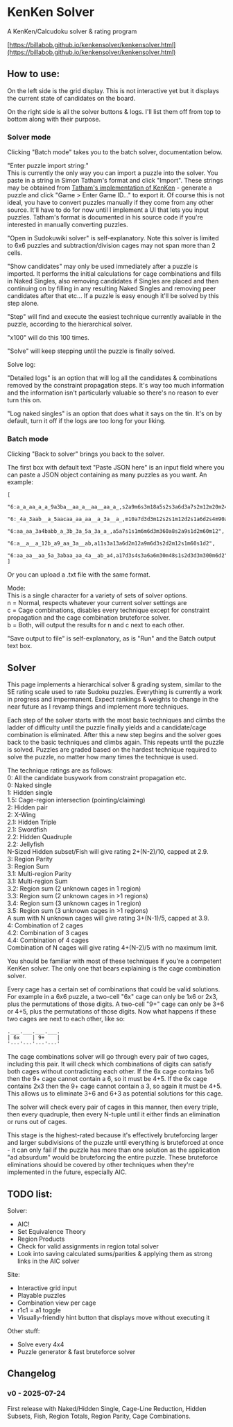# KenKen Solver
A KenKen/Calcudoku solver & rating program

[https://billabob.github.io/kenkensolver/kenkensolver.html](https://billabob.github.io/kenkensolver/kenkensolver.html)

## How to use:

On the left side is the grid display. This is not interactive yet but it displays the current state of candidates on the board.

On the right side is all the solver buttons & logs. I'll list them off from top to bottom along with their purpose.

### Solver mode

Clicking "Batch mode" takes you to the batch solver, documentation below.

"Enter puzzle import string:"<br>
This is currently the only way you can import a puzzle into the solver. You paste in a string in Simon Tatham's format and click "Import". These strings may be obtained from [Tatham's implementation of KenKen](https://www.chiark.greenend.org.uk/~sgtatham/puzzles/js/keen.html) - generate a puzzle and click "Game > Enter Game ID..." to export it. Of course this is not ideal, you have to convert puzzles manually if they come from any other source. It'll have to do for now until I implement a UI that lets you input puzzles. Tatham's format is documented in his source code if you're interested in manually converting puzzles.

"Open in Sudokuwiki solver" is self-explanatory. Note this solver is limited to 6x6 puzzles and subtraction/division cages may not span more than 2 cells.

"Show candidates" may only be used immediately after a puzzle is imported. It performs the initial calculations for cage combinations and fills in Naked Singles, also removing candidates if Singles are placed and then continuing on by filling in any resulting Naked Singles and removing peer candidates after that etc... If a puzzle is easy enough it'll be solved by this step alone.

"Step" will find and execute the easiest technique currently available in the puzzle, according to the hierarchical solver.

"x100" will do this 100 times.

"Solve" will keep stepping until the puzzle is finally solved.

Solve log:

"Detailed logs" is an option that will log all the candidates & combinations removed by the constraint propagation steps. It's way too much information and the information isn't particularly valuable so there's no reason to ever turn this on.

"Log naked singles" is an option that does what it says on the tin. It's on by default, turn it off if the logs are too long for your liking.

### Batch mode

Clicking "Back to solver" brings you back to the solver.

The first box with default text "Paste JSON here" is an input field where you can paste a JSON object containing as many puzzles as you want. An example:<br>
```
[
    "6:a_a_aa_a_a_9a3ba__aa_a__aa__aa_a_,s2a9m6s3m18a5s2s3a6d3a7s2m12m20m24d2",
    "6:_4a_3aab__a_5aacaa_aa_aa__a_3a__a_,m10a7d3d3m12s2s1m12d2s1a6d2s4m90a13a5",
    "6:aa_aa_3a4babb_a_3b_3a_5a_3a_a_,a5a7s1s1m6m6d3m360a8s2a9s1d2m60m12",
    "6:a__a__a_12b_a9_aa_3a__ab,a11s3a13a6d2m12a9m6d3s2d2m12s1m60s1d2",
    "6:aa_aa__aa_5a_3abaa_aa_4a__ab_a4,a17d3s4s3a6a6m30m48s1s2d3d3m300m6d2"
]
```

Or you can upload a .txt file with the same format.

Mode:<br>
This is a single character for a variety of sets of solver options.<br>
n = Normal, respects whatever your current solver settings are<br>
c = Cage combinations, disables every technique except for constraint propagation and the cage combination bruteforce solver.<br>
b = Both, will output the results for n and c next to each other.

"Save output to file" is self-explanatory, as is "Run" and the Batch output text box.

## Solver

This page implements a hierarchical solver & grading system, similar to the SE rating scale used to rate Sudoku puzzles. Everything is currently a work in progress and impermanent. Expect rankings & weights to change in the near future as I revamp things and implement more techniques.

Each step of the solver starts with the most basic techniques and climbs the ladder of difficulty until the puzzle finally yields and a candidate/cage combination is eliminated. After this a new step begins and the solver goes back to the basic techniques and climbs again. This repeats until the puzzle is solved. Puzzles are graded based on the hardest technique required to solve the puzzle, no matter how many times the technique is used.

The technique ratings are as follows:<br>
0:   All the candidate busywork from constraint propagation etc.<br>
0:   Naked single<br>
1:   Hidden single<br>
1.5: Cage-region intersection (pointing/claiming)<br>
2:   Hidden pair<br>
2:   X-Wing<br>
2.1: Hidden Triple<br>
2.1: Swordfish<br>
2.2: Hidden Quadruple<br>
2.2: Jellyfish<br>
N-Sized Hidden subset/Fish will give rating 2+(N-2)/10, capped at 2.9.<br>
3:   Region Parity<br>
3:   Region Sum<br>
3.1: Multi-region Parity<br>
3.1: Multi-region Sum<br>
3.2: Region sum (2 unknown cages in 1 region)<br>
3.3: Region sum (2 unknown cages in >1 regions)<br>
3.4: Region sum (3 unknown cages in 1 region)<br>
3.5: Region sum (3 unknown cages in >1 regions)<br>
A sum with N unknown cages will give rating 3+(N-1)/5, capped at 3.9.<br>
4:   Combination of 2 cages<br>
4.2: Combination of 3 cages<br>
4.4: Combination of 4 cages<br>
Combination of N cages will give rating 4+(N-2)/5 with no maximum limit.

You should be familiar with most of these techniques if you're a competent KenKen solver. The only one that bears explaining is the cage combination solver.

Every cage has a certain set of combinations that could be valid solutions. For example in a 6x6 puzzle, a two-cell "6x" cage can only be 1x6 or 2x3, plus the permutations of those digits. A two-cell "9+" cage can only be 3+6 or 4+5, plus the permutations of those digits. Now what happens if these two cages are next to each other, like so:<br>
```
.___.___.___.___.
| 6x    | 9+    |
'---'---'---'---'
```
The cage combinations solver will go through every pair of two cages, including this pair. It will check which combinations of digits can satisfy both cages without contradicting each other. If the 6x cage contains 1x6 then the 9+ cage cannot contain a 6, so it must be 4+5. If the 6x cage contains 2x3 then the 9+ cage cannot contain a 3, so again it must be 4+5. This allows us to eliminate 3+6 and 6+3 as potential solutions for this cage.

The solver will check every pair of cages in this manner, then every triple, then every quadruple, then every N-tuple until it either finds an elimination or runs out of cages.

This stage is the highest-rated because it's effectively bruteforcing larger and larger subdivisions of the puzzle until everything is bruteforced at once - it can only fail if the puzzle has more than one solution as the application "ad absurdum" would be bruteforcing the entire puzzle. These bruteforce eliminations should be covered by other techniques when they're implemented in the future, especially AIC.

## TODO list:

Solver:<br>
- AIC!<br>
- Set Equivalence Theory<br>
- Region Products<br>
- Check for valid assignments in region total solver<br>
- Look into saving calculated sums/parities & applying them as strong links in the AIC solver

Site:<br>
- Interactive grid input<br>
- Playable puzzles<br>
- Combination view per cage<br>
- r1c1 = a1 toggle<br>
- Visually-friendly hint button that displays move without executing it

Other stuff:<br>
- Solve every 4x4<br>
- Puzzle generator & fast bruteforce solver

## Changelog

### v0 - 2025-07-24

First release with Naked/Hidden Single, Cage-Line Reduction, Hidden Subsets, Fish, Region Totals, Region Parity, Cage Combinations.
